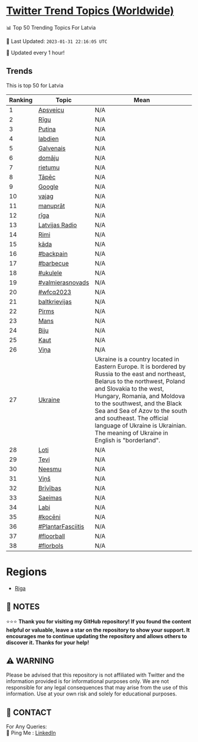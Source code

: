 [Twitter Trend Topics (Worldwide)](https://github.com/ErcinDedeoglu/Twitter-Trend-Topics)
==========


📊 Top 50 Trending Topics For Latvia

📆 Last Updated: `2023-01-31 22:16:05 UTC`

🔧 Updated every 1 hour!


## Trends

This is top 50 for Latvia

| Ranking | Topic | Mean |
| ------- | ------------ | ------------ |
| 1 | [Apsveicu](http://twitter.com/search?q=Apsveicu) | N/A |
| 2 | [Rīgu](http://twitter.com/search?q=R%c4%abgu) | N/A |
| 3 | [Putina](http://twitter.com/search?q=Putina) | N/A |
| 4 | [labdien](http://twitter.com/search?q=labdien) | N/A |
| 5 | [Galvenais](http://twitter.com/search?q=Galvenais) | N/A |
| 6 | [domāju](http://twitter.com/search?q=dom%c4%81ju) | N/A |
| 7 | [rietumu](http://twitter.com/search?q=rietumu) | N/A |
| 8 | [Tāpēc](http://twitter.com/search?q=T%c4%81p%c4%93c) | N/A |
| 9 | [Google](http://twitter.com/search?q=Google) | N/A |
| 10 | [vajag](http://twitter.com/search?q=vajag) | N/A |
| 11 | [manuprāt](http://twitter.com/search?q=manupr%c4%81t) | N/A |
| 12 | [rīga](http://twitter.com/search?q=r%c4%abga) | N/A |
| 13 | [Latvijas Radio](http://twitter.com/search?q=Latvijas+Radio) | N/A |
| 14 | [Rimi](http://twitter.com/search?q=Rimi) | N/A |
| 15 | [kāda](http://twitter.com/search?q=k%c4%81da) | N/A |
| 16 | [#backpain](http://twitter.com/search?q=%23backpain) | N/A |
| 17 | [#barbecue](http://twitter.com/search?q=%23barbecue) | N/A |
| 18 | [#ukulele](http://twitter.com/search?q=%23ukulele) | N/A |
| 19 | [#valmierasnovads](http://twitter.com/search?q=%23valmierasnovads) | N/A |
| 20 | [#wfcq2023](http://twitter.com/search?q=%23wfcq2023) | N/A |
| 21 | [baltkrievijas](http://twitter.com/search?q=baltkrievijas) | N/A |
| 22 | [Pirms](http://twitter.com/search?q=Pirms) | N/A |
| 23 | [Mans](http://twitter.com/search?q=Mans) | N/A |
| 24 | [Biju](http://twitter.com/search?q=Biju) | N/A |
| 25 | [Kaut](http://twitter.com/search?q=Kaut) | N/A |
| 26 | [Viņa](http://twitter.com/search?q=Vi%c5%86a) | N/A |
| 27 | [Ukraine](http://twitter.com/search?q=Ukraine) | Ukraine is a country located in Eastern Europe. It is bordered by Russia to the east and northeast, Belarus to the northwest, Poland and Slovakia to the west, Hungary, Romania, and Moldova to the southwest, and the Black Sea and Sea of Azov to the south and southeast. The official language of Ukraine is Ukrainian. The meaning of Ukraine in English is "borderland". |
| 28 | [Ļoti](http://twitter.com/search?q=%c4%bboti) | N/A |
| 29 | [Tevi](http://twitter.com/search?q=Tevi) | N/A |
| 30 | [Neesmu](http://twitter.com/search?q=Neesmu) | N/A |
| 31 | [Viņš](http://twitter.com/search?q=Vi%c5%86%c5%a1) | N/A |
| 32 | [Brīvības](http://twitter.com/search?q=Br%c4%abv%c4%abbas) | N/A |
| 33 | [Saeimas](http://twitter.com/search?q=Saeimas) | N/A |
| 34 | [Labi](http://twitter.com/search?q=Labi) | N/A |
| 35 | [#kocēni](http://twitter.com/search?q=%23koc%c4%93ni) | N/A |
| 36 | [#PlantarFasciitis](http://twitter.com/search?q=%23PlantarFasciitis) | N/A |
| 37 | [#floorball](http://twitter.com/search?q=%23floorball) | N/A |
| 38 | [#florbols](http://twitter.com/search?q=%23florbols) | N/A |



# Regions

* [Riga](</Latvia/Riga.md>)



## 📝 NOTES

⭐⭐⭐ **Thank you for visiting my GitHub repository! If you found the content helpful or valuable, leave a star on the repository to show your support. It encourages me to continue updating the repository and allows others to discover it. Thanks for your help!**


## ⚠️ WARNING

Please be advised that this repository is not affiliated with Twitter and the information provided is for informational purposes only. We are not responsible for any legal consequences that may arise from the use of this information. Use at your own risk and solely for educational purposes.


## 📨 CONTACT

 For Any Queries:  
            🏓 Ping Me : [LinkedIn](https://www.linkedin.com/in/ercindedeoglu/)
